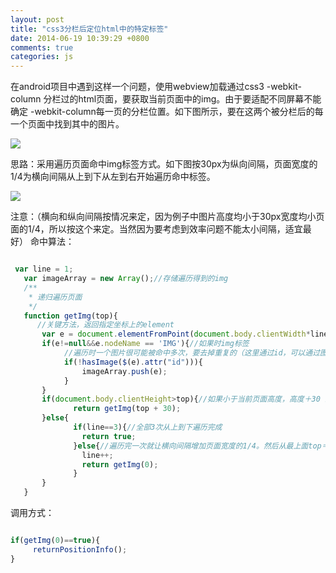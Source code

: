 ```yaml
---
layout: post
title: "css3分栏后定位html中的特定标签"
date: 2014-06-19 10:39:29 +0800
comments: true
categories: js
---
```

在android项目中遇到这样一个问题，使用webview加载通过css3 -webkit-column 分栏过的html页面，要获取当前页面中的img。由于要适配不同屏幕不能确定 -webkit-column每一页的分栏位置。如下图所示，要在这两个被分栏后的每一个页面中找到其中的图片。

![](http://www.pffair.com/images/4.png)

<!--more-->
思路：采用遍历页面命中img标签方式。如下图按30px为纵向间隔，页面宽度的1/4为横向间隔从上到下从左到右开始遍历命中标签。

![](http://www.pffair.com/images/5.png)

注意：（横向和纵向间隔按情况来定，因为例子中图片高度均小于30px宽度均小页面的1/4，所以按这个来定。当然因为要考虑到效率问题不能太小间隔，适宜最好）
命中算法：

```javascript

 var line = 1;
   var imageArray = new Array();//存储遍历得到的img
   /**
    * 递归遍历页面
    */
   function getImg(top){
	  //关键方法，返回指定坐标上的element
       var e = document.elementFromPoint(document.body.clientWidth*line/4, top);
       if(e!=null&&e.nodeName == 'IMG'){//如果时img标签
    	    //遍历时一个图片很可能被命中多次，要去掉重复的（这里通过id，可以通过图片位置）
    	   	if(!hasImage($(e).attr("id"))){
    	   		imageArray.push(e);
    	   	}
       }
       if(document.body.clientHeight>top){//如果小于当前页面高度，高度＋30 递归遍历
    		  return getImg(top + 30);
       }else{
    	   	  if(line==3){//全部3次从上到下遍历完成
    	   		return true;
    	   	  }else{//遍历完一次就让横向间隔增加页面宽度的1/4。然后从最上面top＝0开始下次遍历
    	   		line++;
    	   		return getImg(0);
    	   	  }
       }
   }
```
调用方式：

```javascript

if(getImg(0)==true){
	 returnPositionInfo();
}
```